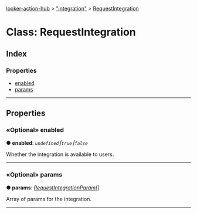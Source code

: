 [looker-action-hub](../README.md) > ["integration"](../modules/_integration_.md) > [RequestIntegration](../classes/_integration_.requestintegration.md)



# Class: RequestIntegration

## Index

### Properties

* [enabled](_integration_.requestintegration.md#enabled)
* [params](_integration_.requestintegration.md#params)



---
## Properties
<a id="enabled"></a>

### «Optional» enabled

**●  enabled**:  *`undefined`⎮`true`⎮`false`* 




Whether the integration is available to users.




___

<a id="params"></a>

### «Optional» params

**●  params**:  *[RequestIntegrationParam](_integration_param_.requestintegrationparam.md)[]* 




Array of params for the integration.




___


